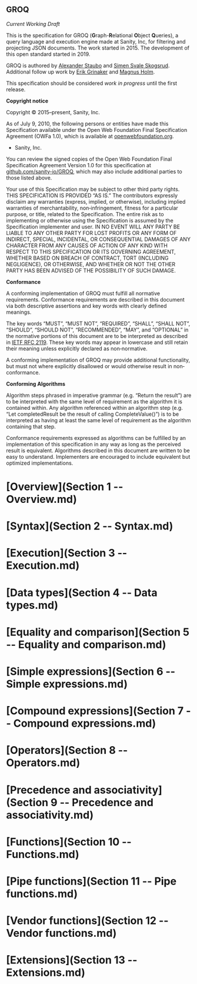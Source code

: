GROQ
-------

*Current Working Draft*

This is the specification for GROQ (**G**raph-**R**elational **O**bject **Q**ueries), a query language and execution engine made at Sanity, Inc, for filtering and projecting JSON documents. The work started in 2015. The development of this open standard started in 2019.

GROQ is authored by [Alexander Staubo](https://twitter.com/purefiction) and [Simen Svale Skogsrud](https://twitter.com/svale). Additional follow up work by [Erik Grinaker](https://twitter.com/erikgrinaker) and [Magnus Holm](https://twitter.com/judofyr).

This specification should be considered *work in progress* until the first release.

**Copyright notice**

Copyright © 2015–present, Sanity, Inc.

As of July 9, 2010, the following persons or entities have made this Specification available under the Open Web Foundation Final Specification Agreement (OWFa 1.0), which is available at [openwebfoundation.org](http://www.openwebfoundation.org/legal/the-owf-1-0-agreements/owfa-1-0).

* Sanity, Inc.

You can review the signed copies of the Open Web Foundation Final Specification Agreement Version 1.0 for this specification at [github.com/sanity-io/GROQ](https://github.com/sanity-io/GROQ), which may also include additional parties to those listed above.

Your use of this Specification may be subject to other third party rights. THIS SPECIFICATION IS PROVIDED “AS IS.” The contributors expressly disclaim any warranties (express, implied, or otherwise), including implied warranties of merchantability, non‐infringement, fitness for a particular purpose, or title, related to the Specification. The entire risk as to implementing or otherwise using the Specification is assumed by the Specification implementer and user. IN NO EVENT WILL ANY PARTY BE LIABLE TO ANY OTHER PARTY FOR LOST PROFITS OR ANY FORM OF INDIRECT, SPECIAL, INCIDENTAL, OR CONSEQUENTIAL DAMAGES OF ANY CHARACTER FROM ANY CAUSES OF ACTION OF ANY KIND WITH RESPECT TO THIS SPECIFICATION OR ITS GOVERNING AGREEMENT, WHETHER BASED ON BREACH OF CONTRACT, TORT (INCLUDING NEGLIGENCE), OR OTHERWISE, AND WHETHER OR NOT THE OTHER PARTY HAS BEEN ADVISED OF THE POSSIBILITY OF SUCH DAMAGE.

**Conformance**

A conforming implementation of GROQ must fulfill all normative requirements. Conformance requirements are described in this document via both descriptive assertions and key words with clearly defined meanings.

The key words “MUST”, “MUST NOT”, “REQUIRED”, “SHALL”, “SHALL NOT”, “SHOULD”, “SHOULD NOT”, “RECOMMENDED”, “MAY”, and “OPTIONAL” in the normative portions of this document are to be interpreted as described in [IETF RFC 2119](https://tools.ietf.org/html/rfc2119). These key words may appear in lowercase and still retain their meaning unless explicitly declared as non‐normative.

A conforming implementation of GROQ may provide additional functionality, but must not where explicitly disallowed or would otherwise result in non‐conformance.

**Conforming Algorithms**

Algorithm steps phrased in imperative grammar (e.g. “Return the result”) are to be interpreted with the same level of requirement as the algorithm it is contained within. Any algorithm referenced within an algorithm step (e.g. “Let completedResult be the result of calling CompleteValue()”) is to be interpreted as having at least the same level of requirement as the algorithm containing that step.

Conformance requirements expressed as algorithms can be fulfilled by an implementation of this specification in any way as long as the perceived result is equivalent. Algorithms described in this document are written to be easy to understand. Implementers are encouraged to include equivalent but optimized implementations.

# [Overview](Section 1 -- Overview.md)

# [Syntax](Section 2 -- Syntax.md)

# [Execution](Section 3 -- Execution.md)

# [Data types](Section 4 -- Data types.md)

# [Equality and comparison](Section 5 -- Equality and comparison.md)

# [Simple expressions](Section 6 -- Simple expressions.md)

# [Compound expressions](Section 7 -- Compound expressions.md)

# [Operators](Section 8 -- Operators.md)

# [Precedence and associativity](Section 9 -- Precedence and associativity.md)

# [Functions](Section 10 -- Functions.md)

# [Pipe functions](Section 11 -- Pipe functions.md)

# [Vendor functions](Section 12 -- Vendor functions.md)

# [Extensions](Section 13 -- Extensions.md)
